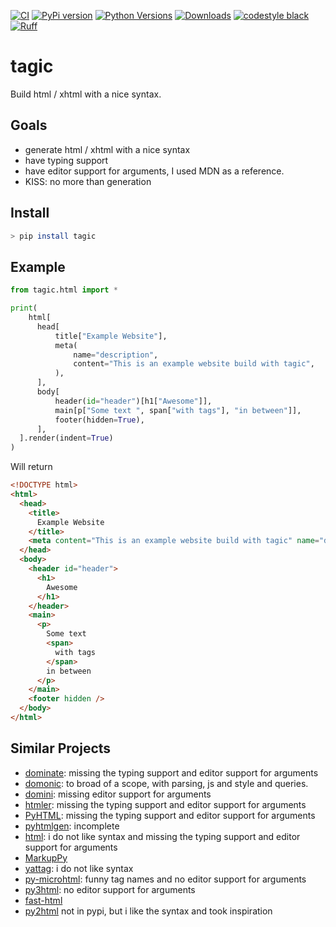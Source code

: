 [![CI](https://github.com/tammoippen/tagic/actions/workflows/CI.yml/badge.svg)](https://github.com/tammoippen/tagic/actions/workflows/CI.yml)
[![PyPi version](https://img.shields.io/pypi/v/tagic.svg)](https://pypi.python.org/pypi/tagic)
[![Python Versions](https://img.shields.io/badge/python-3.11-brightgreen.svg)](https://img.shields.io/badge/python-3.11-brightgreen.svg)
[![Downloads](https://pepy.tech/badge/tagic/month)](https://pepy.tech/project/tagic)
[![codestyle black](https://img.shields.io/badge/code%20style-black-000000.svg)](https://github.com/psf/black)
[![Ruff](https://img.shields.io/endpoint?url=https://raw.githubusercontent.com/astral-sh/ruff/main/assets/badge/v2.json)](https://github.com/astral-sh/ruff)
# tagic

Build html / xhtml with a nice syntax.

## Goals

- generate html / xhtml with a nice syntax
- have typing support
- have editor support for arguments, I used MDN as a reference.
- KISS: no more than generation

## Install

```sh
> pip install tagic
```

## Example

```py
from tagic.html import *

print(
    html[
      head[
          title["Example Website"],
          meta(
              name="description",
              content="This is an example website build with tagic",
          ),
      ],
      body[
          header(id="header")[h1["Awesome"]],
          main[p["Some text ", span["with tags"], "in between"]],
          footer(hidden=True),
      ],
  ].render(indent=True)
)
```

Will return

```html
<!DOCTYPE html>
<html>
  <head>
    <title>
      Example Website
    </title>
    <meta content="This is an example website build with tagic" name="description" />
  </head>
  <body>
    <header id="header">
      <h1>
        Awesome
      </h1>
    </header>
    <main>
      <p>
        Some text
        <span>
          with tags
        </span>
        in between
      </p>
    </main>
    <footer hidden />
  </body>
</html>
```

## Similar Projects

- [dominate](https://github.com/Knio/dominate): missing the typing support and editor support for arguments
- [domonic](https://github.com/byteface/domonic): to broad of a scope, with parsing, js and style and queries.
- [domini](https://gitlab.com/deepadmax/domini): missing editor support for arguments
- [htmler](https://github.com/ashep/htmler): missing the typing support and editor support for arguments
- [PyHTML](https://github.com/cenkalti/pyhtml): missing the typing support and editor support for arguments
- [pyhtmlgen](https://github.com/danvran/pyhtmlgen): incomplete
- [html](https://pypi.org/project/html/): i do not like syntax and missing the typing support and editor support for arguments
- [MarkupPy](https://github.com/tylerbakke/MarkupPy)
- [yattag](https://www.yattag.org/): i do not like syntax
- [py-microhtml](https://github.com/elonen/py_microhtml): funny tag names and no editor support for arguments
- [py3html](https://github.com/ozcanyarimdunya/py3html): no editor support for arguments
- [fast-html](https://github.com/pcarbonn/fast_html)
- [py2html](https://github.com/am230/py2html) not in pypi, but i like the syntax and took inspiration
